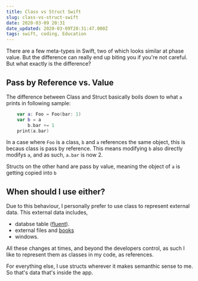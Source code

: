 ```yaml
---
title: Class vs Struct Swift
slug: class-vs-struct-swift
date: 2020-03-09 20:31
date_updated: 2020-03-09T20:31:47.000Z
tags: swift, coding, Education
---
```


There are a few meta-types in Swift, two of which looks similar at phase value. But the difference can really end up biting you if you're not careful. But what exactly is the difference?

## Pass by Reference vs. Value

The difference between Class and Struct basically boils down to what `a` prints in following sample:
```swift
    var a: Foo = Foo(bar: 1)
    var b = a
    	b.bar += 1
    print(a.bar)
```

In a case where `Foo` is a class, `b` and `a` references the same object, this is becaus class is pass by reference. This means modifying `b` also directly modifys `a`, and as such, `a.bar` is now 2.

Structs on the other hand are pass by value, meaning the object of `a` is getting copied into `b`

## When should I use either?

Due to this behaviour, I personally prefer to use class to represent external data. This external data includes,

- databse table ([fluent](https://theswiftdev.com/a-tutorial-for-beginners-about-the-fluent-postgresql-driver-in-vapor-4/)).
- external files and [books](https://github.com/Human-Entertainment/BookKit/blob/master/Sources/EpubKit/ePub.swift)
- windows.

All these changes at times, and beyond the developers control, as such I like to represent them as classes in my code, as references.

For everything else, I use structs wherever it makes semanthic sense to me. So that's data that's inside the app.
